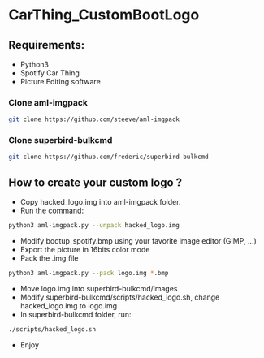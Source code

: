 # CarThing_CustomBootLogo

## Requirements:
* Python3
* Spotify Car Thing
* Picture Editing software
### Clone aml-imgpack
```bash
git clone https://github.com/steeve/aml-imgpack
```

### Clone superbird-bulkcmd
```bash
git clone https://github.com/frederic/superbird-bulkcmd
```

## How to create your custom logo ?
- Copy hacked_logo.img into aml-imgpack folder.
- Run the command:
```bash
python3 aml-imgpack.py --unpack hacked_logo.img
```
- Modify bootup_spotify.bmp using your favorite image editor (GIMP, ...)
- Export the picture in 16bits color mode
- Pack the .img file
```bash
python3 aml-imgpack.py --pack logo.img *.bmp
```
- Move logo.img into superbird-bulkcmd/images
- Modify superbird-bulkcmd/scripts/hacked_logo.sh, change hacked_logo.img to logo.img
- In superbird-bulkcmd folder, run:
```bash
./scripts/hacked_logo.sh
```
- Enjoy
